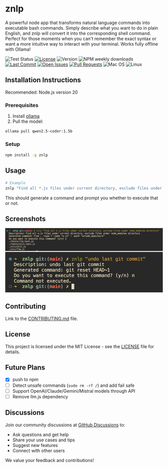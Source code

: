 # znlp
A powerful node app that transforms natural language commands into executable bash commands. Simply describe what you want to do in plain English, and znlp will convert it into the corresponding shell command. Perfect for those moments when you can't remember the exact syntax or want a more intuitive way to interact with your terminal.
Works fully offline with Ollama!

![Test Status](https://github.com/shambu2k/znlp/actions/workflows/tests.yml/badge.svg)
[![License](https://img.shields.io/badge/license-MIT-blue)](LICENSE)
![Version](https://badgen.net/npm/v/znlp)
![NPM weekly downloads](https://badgen.net/npm/dt/znlp)
[![Last Commit](https://img.shields.io/github/last-commit/shambu2k/znlp)](https://github.com/shambu2k/znlp/commits/main/)
[![Open Issues](https://img.shields.io/github/issues/shambu2k/znlp)](https://github.com/shambu2k/znlp/issues)
[![Pull Requests](https://img.shields.io/github/issues-pr/shambu2k/znlp)](https://github.com/shambu2k/znlp/pulls)
![Mac OS](https://img.shields.io/badge/mac%20os-000000?style=for-the-badge&logo=apple&logoColor=white)
![Linux](https://img.shields.io/badge/Linux-FCC624?style=for-the-badge&logo=linux&logoColor=black)

<!-- ## Table of Contents
- [Installation Instructions](#installation-instructions)
- [Usage](#usage)
- [Features](#features)
- [Screenshots](#screenshots)
- [Contributing](#contributing)
- [License](#license)
- [Acknowledgements](#acknowledgements)
- [Future Plans](#future-plans) -->

## Installation Instructions

Recommended: Node.js version 20

### Prerequisites
1. Install [ollama](https://ollama.com/download)
2. Pull the model:
```bash
ollama pull qwen2.5-coder:1.5b
```

### Setup
```bash
npm install -g znlp
```

## Usage
```bash
# Example
znlp "Find all *.js files under current directory, exclude files under node_modules directory"
```
This should generate a command and prompt you whether to execute that or not.

<!--
## Features
Highlight key features of the project.
- Feature 1
- Feature 2
- Feature 3 -->

## Screenshots
![Screenshot 1](./znlp1.png)
![Screenshot 2](./znlp2.png)

## Contributing
Link to the [CONTRIBUTING.md](CONTRIBUTING.md) file.

## License
This project is licensed under the MIT License - see the [LICENSE](LICENSE) file for details.

## Future Plans
- [x] push to npm
- [ ] Detect unsafe commands (`sudo rm -rf /`) and add fail safe
- [ ] Support OpenAI/Claude/Gemini/Mistral models through API
- [ ] Remove llm.js dependency

## Discussions
Join our community discussions at [GitHub Discussions](https://github.com/shambu2k/znlp/discussions/) to:
- Ask questions and get help
- Share your use cases and tips
- Suggest new features
- Connect with other users

We value your feedback and contributions!
